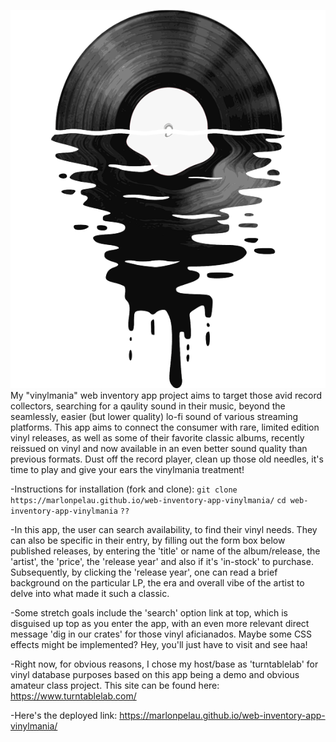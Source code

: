 ![Alt text](images/vinymainalogo.png)
My "vinylmania" web inventory app project aims to target those avid record collectors, searching for a qaulity sound in their music, beyond the seamlessly, easier (but lower quality) lo-fi sound of various streaming platforms. This app aims to connect the consumer with rare, limited edition vinyl releases, as well as some of their favorite classic albums, recently reissued on vinyl and now available in an even better sound quality than previous formats. Dust off the record player, clean up those old needles, it's time to play and give your ears the vinylmania treatment!

-Instructions for installation (fork and clone): 
```git clone https://marlonpelau.github.io/web-inventory-app-vinylmania/``` 
```cd web-inventory-app-vinylmania```
```??```

-In this app, the user can search availability, to find their vinyl needs. They can also be specific in their entry, by filling out the form box below published releases, by entering the 'title' or name of the album/release, the 'artist', the 'price', the 'release year' and also if it's 'in-stock' to purchase. Subsequently, by clicking the 'release year', one can read a brief background on the particular LP, the era and overall vibe of the artist to delve into what made it such a classic.

-Some stretch goals include the 'search' option link at top, which is disguised up top as you enter the app, with an even more relevant direct message 'dig in our crates' for those vinyl aficianados. Maybe some CSS effects might be implemented? Hey, you'll just have to visit and see haa!

-Right now, for obvious reasons, I chose my host/base as 'turntablelab' for vinyl database purposes based on this app being a demo and obvious amateur class project. This site can be found here: https://www.turntablelab.com/

-Here's the deployed link: https://marlonpelau.github.io/web-inventory-app-vinylmania/
